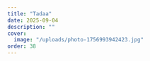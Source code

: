 ```yaml
---
title: "Tadaa"
date: 2025-09-04
description: ""
cover:
  image: "/uploads/photo-1756993942423.jpg"
order: 38
---
```


